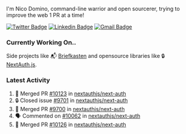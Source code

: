 
I'm Nico Domino, command-line warrior and open sourcerer, trying to improve the web 1 PR at a time!

[![Twitter Badge](https://img.shields.io/badge/-@ndom91-1ca0f1?style=flat-square&labelColor=1ca0f1&logo=twitter&logoColor=white&link=https://twitter.com/ndom91)](https://twitter.com/ndom91) [![Linkedin Badge](https://img.shields.io/badge/-ndom91-blue?style=flat-square&logo=Linkedin&logoColor=white&link=https://www.linkedin.com/in/ndom91/)](https://www.linkedin.com/in/ndom91/) [![Gmail Badge](https://img.shields.io/badge/-yo@ndo.dev-c14438?style=flat-square&logo=mail.ru&logoColor=white&link=mailto:yo@ndo.dev)](mailto:yo@ndo.dev)

### Currently Working On..

Side projects like 📬 [Briefkasten](https://briefkastenhq.com) and opensource libraries like 🔒 [NextAuth.js](https://github.com/nextauthjs/next-auth).

<!--START_SECTION_PROFILE_VIEWS:readme-info-->
<!--END_SECTION_PROFILE_VIEWS:readme-info-->

<!--START_SECTION_DAILY_COMMIT:readme-info-->
<!--END_SECTION_DAILY_COMMIT:readme-info-->

<!--START_SECTION_WEEKLY_COMMIT:readme-info-->
<!--END_SECTION_WEEKLY_COMMIT:readme-info-->

### Latest Activity

<!--START_SECTION:activity-->
1. 🎉 Merged PR [#10123](https://github.com/nextauthjs/next-auth/pull/10123) in [nextauthjs/next-auth](https://github.com/nextauthjs/next-auth)
2. 🔒 Closed issue [#9701](https://github.com/nextauthjs/next-auth/issues/9701) in [nextauthjs/next-auth](https://github.com/nextauthjs/next-auth)
3. 🎉 Merged PR [#9700](https://github.com/nextauthjs/next-auth/pull/9700) in [nextauthjs/next-auth](https://github.com/nextauthjs/next-auth)
4. 🗣 Commented on [#10062](https://github.com/nextauthjs/next-auth/issues/10062#issuecomment-1963336318) in [nextauthjs/next-auth](https://github.com/nextauthjs/next-auth)
5. 🎉 Merged PR [#10126](https://github.com/nextauthjs/next-auth/pull/10126) in [nextauthjs/next-auth](https://github.com/nextauthjs/next-auth)
<!--END_SECTION:activity-->
